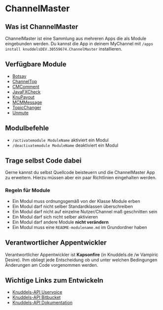 # ChannelMaster

## Was ist ChannelMaster
ChannelMaster ist eine Sammlung aus mehreren Apps die als Module eingebunden werden. Du kannst die App in deinem MyChannel mit `/apps install knuddelsDEV.30559674.ChannelMaster` installieren.

## Verfügbare Module
* [Botsay](README-botsay.md)
* [ChannelTop](README-channeltop.md)
* [CMComment](README-cmcomment.md)
* [JavaFXCheck](README-javafxcheck.md)
* [KnuPayout](README-knupayout.md)
* [MCMMessage](README-mcmmessage.md)
* [TopicChanger](README-topicchanger.md)
* [Unmute](README-unmute.md)



## Modulbefehle
* `/activatemodule ModuleName` aktiviert ein Modul
* `/deactivatemodule ModuleName` deaktiviert ein Modul

## Trage selbst Code dabei
Gerne kannst du selbst Quellcode beisteuern und die ChannelMaster App zu erweitern. Hierzu müssen aber ein paar Richtlinien eingehalten werden.

### Regeln für Module
* Ein Modul muss ordnungsgemäß von der Klasse Module erben
* Ein Modul darf nicht selber Standardklassen überschreiben
* Ein Modul darf nicht auf einzelne Nutzer/Channel maß geschnitten sein
* Ein Modul darf sich nicht selber aktivieren
* Ein Modul darf andere Module **nicht verändern**
* Ein Modul muss eine `README-modulename.md` im Grundordner haben


## Verantwortlicher Appentwickler
Verantwortlicher Appentwickler ist **Kapsonfire** (in Knuddels.de /w Vampiric Desire).
Ihm obliegt jede Entscheidung ob und unter welchen Bedingungen Änderungen am Code vorgenommen werden.

## Wichtige Links zum Entwickeln
* [Knuddels-API Uservoice](https://knuddels-api.uservoice.com/)
* [Knuddels-API Bitbucket](https://bitbucket.org/knuddels/user-apps/overview)
* [Knuddels-API Dokumentation](http://developer.knuddels.de/docs/)
